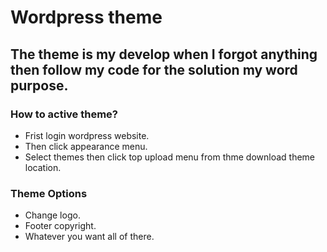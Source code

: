 # Wordpress theme

## The theme is my develop when I forgot anything then follow my code for the solution my word purpose.

### How to active theme?
 - Frist login wordpress website.
 - Then click appearance menu.
 - Select themes then click top upload menu from thme download theme location.

 ### Theme Options
  - Change logo.
  - Footer copyright.
  - Whatever you want all of there. 
